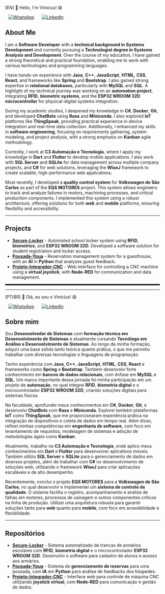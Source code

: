 [EN] 👋 Hello, I'm Vinicius! 😄

<p align="left">
  <a href="https://wa.me/5516991000062" target="_blank" style="margin: 0 10px; display: inline-block;">
    <img src="https://img.shields.io/badge/-WhatsApp-25D366?style=for-the-badge&logo=WhatsApp&logoColor=white" alt="WhatsApp" />
  </a>
  <a href="https://www.linkedin.com/in/vinicius-gaban/" target="_blank" style="margin: 0 10px; display: inline-block;">
    <img src="https://img.shields.io/badge/-LinkedIn-0077B5?style=for-the-badge&logo=LinkedIn&logoColor=white" alt="LinkedIn" />
  </a>
</p>

## About Me

I am a **Software Developer** with a **technical background in Systems Development** and currently pursuing a **Technologist degree in Systems Analysis and Development**. Over the course of my education, I have gained a strong theoretical and practical foundation, enabling me to work with various technologies and programming languages.

I have hands-on experience with **Java**, **C++**, **JavaScript**, **HTML**, **CSS**, **React**, and frameworks like **Spring** and **Bootstrap**. I also gained strong expertise in **relational databases**, particularly with **MySQL** and **SQL**. A highlight of my technical journey was working on an **automation project**, integrating **RFID**, **biometric systems**, and the **ESP32 WROOM 32D microcontroller** for physical-digital systems integration.

During my academic studies, I deepened my knowledge in **C#**, **Docker**, **Git**, and developed **ChatBots** using **Rasa** and **Miniconda**. I also explored **IoT** platforms like **ThingSpeak**, providing practical experience in device integration and real-time data collection. Additionally, I enhanced my skills in **software engineering**, focusing on requirements gathering, system modeling, and project analysis, with a strong emphasis on **Kanban** agile methodology.

Currently, I work at **C3 Automação e Tecnologia**, where I apply my knowledge in **Dart** and **Flutter** to develop mobile applications. I also work with **SQL Server** and **SQLite** for data management across multiple company projects, and **C#** for web solutions, leveraging the **WiseJ** framework to create scalable, high-performance web applications.

Most recently, I developed a **quality control system** for **Volkswagen de São Carlos** as part of the **EQS MOTORES** project. This system allows engineers to track and analyze failures in motors, machining processes, and critical production components. I implemented this system using a robust architecture, offering solutions for both **web** and **mobile** platforms, ensuring flexibility and accessibility.

---

## Projects

- [**Secure-Locker**](https://github.com/Gaban03/Secure-Locker) - Automated school locker system using **RFID**, **biometrics**, and **ESP32 WROOM 32D**. Developed a software solution for student registration and locker access.
- [**Pousada-Ypua**](https://github.com/SENAISP-Unid601-Projetos/PousadaYpua) - Reservation management system for a guesthouse, with an **AI** in **Python** that analyzes guest feedback.
- [**Projeto-Integrador-CNC**](https://github.com/Gaban03/Projeto-Integrador-CNC) - Web interface for controlling a CNC machine using a **virtual joystick**, with **Node-RED** for communication and data management.

<div style="border-top: 4px solid #000000;"></div>

---

[PT/BR] 👋 Olá, eu sou o Vinicius! 😄

<p align="left">
  <a href="https://wa.me/5516991000062" target="_blank" style="margin: 0 10px; display: inline-block;">
    <img src="https://img.shields.io/badge/-WhatsApp-25D366?style=for-the-badge&logo=WhatsApp&logoColor=white" alt="WhatsApp" />
  </a>
  <a href="https://www.linkedin.com/in/vinicius-gaban/" target="_blank" style="margin: 0 10px; display: inline-block;">
    <img src="https://img.shields.io/badge/-LinkedIn-0077B5?style=for-the-badge&logo=LinkedIn&logoColor=white" alt="LinkedIn" />
  </a>
</p>

## Sobre mim

Sou **Desenvolvedor de Sistemas** com **formação técnica em Desenvolvimento de Sistemas** e atualmente cursando **Tecnólogo em Análise e Desenvolvimento de Sistemas**. Ao longo da minha formação, adquiri uma base sólida tanto teórica quanto prática, o que me permitiu trabalhar com diversas tecnologias e linguagens de programação.

Tenho experiência com **Java**, **C++**, **JavaScript**, **HTML**, **CSS**, **React** e frameworks como **Spring** e **Bootstrap**. Também desenvolvi forte conhecimento em **bancos de dados relacionais**, com ênfase em **MySQL** e **SQL**. Um marco importante dessa jornada foi minha participação em um projeto de **automação**, no qual integrei **RFID**, **biometria digital** e o microcontrolador **ESP32 WROOM 32D**, criando soluções digitais para sistemas físicos.

Na faculdade, aprofundei meus conhecimentos em **C#**, **Docker**, **Git**, e desenvolvi **ChatBots** com **Rasa** e **Miniconda**. Explorei também plataformas **IoT** como **ThingSpeak**, que me proporcionaram experiência prática na integração de dispositivos e coleta de dados em tempo real. Além disso, refinei minhas competências em **engenharia de software**, com foco em levantamento de requisitos, modelagem de sistemas e adoção de metodologias ágeis como **Kanban**.

Atualmente, trabalho na **C3 Automação e Tecnologia**, onde aplico meus conhecimentos em **Dart** e **Flutter** para desenvolver aplicativos móveis. Também utilizo **SQL Server** e **SQLite** para o gerenciamento de dados em diversos projetos, além de trabalhar com **C#** no desenvolvimento de soluções web, utilizando o framework **WiseJ** para criar aplicações escaláveis e de alto desempenho.

Recentemente, concluí o projeto **EQS MOTORES** para a **Volkswagen de São Carlos**, no qual desenvolvi e implementei um **sistema de controle de qualidade**. O sistema facilita o registro, acompanhamento e análise de falhas em motores, processos de usinagem e outros componentes críticos na linha de produção. Utilizei uma arquitetura robusta para garantir soluções tanto para **web** quanto para **mobile**, com foco em acessibilidade e flexibilidade.

---

## Repositórios

- [**Secure-Locker**](https://github.com/Gaban03/Secure-Locker) - Sistema automatizado de trancas de armários escolares com **RFID**, **biometria digital** e o microcontrolador **ESP32 WROOM 32D**. Desenvolvi o software para cadastro de alunos e acesso aos armários.
- [**Pousada-Ypua**](https://github.com/SENAISP-Unid601-Projetos/PousadaYpua) - Sistema de **gerenciamento de reservas** para uma pousada, com **IA** em **Python** para análise de feedbacks dos hóspedes.
- [**Projeto-Integrador-CNC**](https://github.com/Gaban03/Projeto-Integrador-CNC) - Interface web para controle de máquina CNC utilizando **joystick virtual**, com **Node-RED** para comunicação e gestão de dados.


